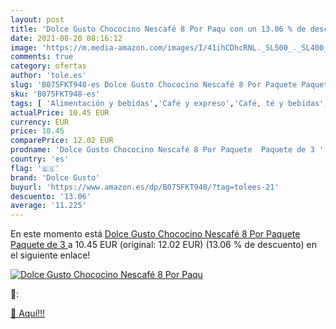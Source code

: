 ```yaml
---
layout: post
title: 'Dolce Gusto Chococino Nescafé 8 Por Paqu con un 13.06 % de descuento'
date: 2021-08-20 08:16:12
image: 'https://m.media-amazon.com/images/I/41ihCDhcRNL._SL500_._SL400_.jpg'
comments: true
category: ofertas
author: 'tole.es'
slug: 'B075FKT948-es Dolce Gusto Chococino Nescafé 8 Por Paquete Paquete de 3'
sku: 'B075FKT948-es'
tags: [ 'Alimentación y bebidas','Café y expreso','Café, té y bebidas','Cápsulas de café','dolce','dolce gusto','gusto','nescafé', ]
actualPrice: 10.45 EUR
currency: EUR
price: 10.45
comparePrice: 12.02 EUR
prodname: 'Dolce Gusto Chococino Nescafé 8 Por Paquete  Paquete de 3 '
country: 'es'
flag: '🇪🇸'
brand: 'Dolce Gusto'
buyurl: 'https://www.amazon.es/dp/B075FKT948/?tag=tolees-21'
descuento: '13.06'
average: '11.225'
---
```


En este momento está [Dolce Gusto Chococino Nescafé 8 Por Paquete  Paquete de 3 ](https://www.amazon.es/dp/B075FKT948/?tag=tolees-21) a 10.45 EUR (original: 12.02 EUR) (13.06 %  de descuento) en el siguiente enlace!

[![Dolce Gusto Chococino Nescafé 8 Por Paqu](https://m.media-amazon.com/images/I/41ihCDhcRNL._SL500_._SL400_.jpg)](https://www.amazon.es/dp/B075FKT948/?tag=tolees-21)

🔎:


[🛒 Aquí!!!](https://www.amazon.es/dp/B075FKT948/?tag=tolees-21)
